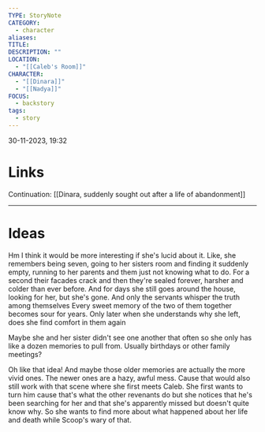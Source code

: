 ```yaml
---
TYPE: StoryNote
CATEGORY:
  - character
aliases: 
TITLE: 
DESCRIPTION: ""
LOCATION:
  - "[[Caleb's Room]]"
CHARACTER:
  - "[[Dinara]]"
  - "[[Nadya]]"
FOCUS:
  - backstory
tags:
  - story
---
```


30-11-2023, 19:32



# Links

Continuation: [[Dinara, suddenly sought out after a life of abandonment]]

- - - 
# Ideas


Hm I think it would be more interesting if she's lucid about it. Like, she remembers being seven, going to her sisters room and finding it suddenly empty, running to her parents and them just not knowing what to do. For a second their facades crack and then they're sealed forever, harsher and colder than ever before. And for days she still goes around the house, looking for her, but she's gone. And only the servants whisper the truth among themselves
Every sweet memory of the two of them together becomes sour for years. Only later when she understands why she left, does she find comfort in them again

Maybe she and her sister didn't see one another that often so she only has like a dozen memories to pull from. Usually birthdays or other family meetings?


Oh like that idea! And maybe those older memories are actually the more vivid ones. The newer ones are a hazy, awful mess. Cause that would also still work with that scene where she first meets Caleb. She first wants to turn him cause that's what the other revenants do but she notices that he's been searching for her and that she's apparently missed but doesn't quite know why. So she wants to find more about what happened about her life and death while Scoop's wary of that.